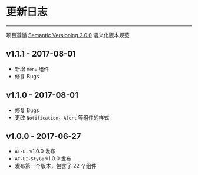 
# 更新日志

----

项目遵循 [Semantic Versioning 2.0.0](http://semver.org/lang/zh-CN/) 语义化版本规范

## v1.1.1 - 2017-08-01

- 新增 `Menu` 组件
- 修复 Bugs

## v1.1.0 - 2017-08-01

- 修复 Bugs
- 更改 `Notification`，`Alert` 等组件的样式

## v1.0.0 - 2017-06-27

- `AT-UI` v1.0.0 发布
- `AT-UI-Style` v1.0.0 发布
- 发布第一个版本，包含了 22 个组件
